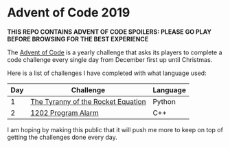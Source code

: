 # Advent of Code 2019 

**THIS REPO CONTAINS ADVENT OF CODE SPOILERS: PLEASE GO PLAY BEFORE BROWSING FOR THE BEST EXPERIENCE**

The [Advent of Code](https://adventofcode.com/2019) is a yearly challenge that asks its players to complete a code challenge every single day from December first up until Christmas. 

Here is a list of challenges I have completed with what language used:

| Day | Challenge | Language | 
| --- | --------- | -------- |
| 1   | [The Tyranny of the Rocket Equation](https://adventofcode.com/2019/day/1) | Python |
| 2   | [1202 Program Alarm](https://adventofcode.com/2019/day/2) | C++ |

I am hoping by making this public that it will push me more to keep on top of getting the challenges done every day.